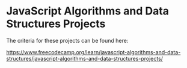 JavaScript Algorithms and Data Structures Projects
======

The criteria for these projects can be found here:

https://www.freecodecamp.org/learn/javascript-algorithms-and-data-structures/javascript-algorithms-and-data-structures-projects/
